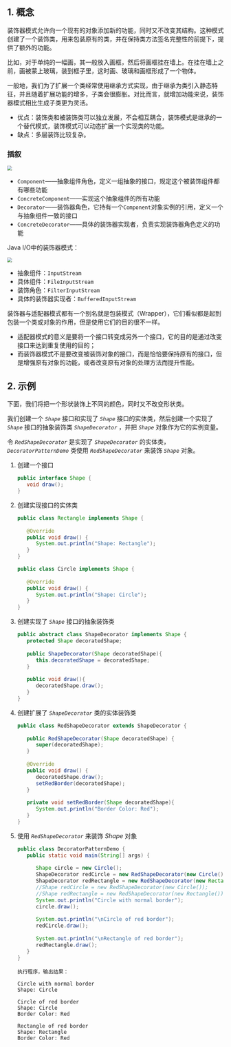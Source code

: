 ## 1. 概念

装饰器模式允许向一个现有的对象添加新的功能，同时又不改变其结构。这种模式创建了一个装饰类，用来包装原有的类，并在保持类方法签名完整性的前提下，提供了额外的功能。

比如，对于单纯的一幅画，其一般放入画框，然后将画框挂在墙上。在挂在墙上之前，画被蒙上玻璃，装到框子里，这时画、玻璃和画框形成了一个物体。

一般地，我们为了扩展一个类经常使用继承方式实现，由于继承为类引入静态特征，并且随着扩展功能的增多，子类会很膨胀。对比而言，就增加功能来说，装饰器模式相比生成子类更为灵活。

- 优点：装饰类和被装饰类可以独立发展，不会相互耦合，装饰模式是继承的一个替代模式，装饰模式可以动态扩展一个实现类的功能。
- 缺点：多层装饰比较复杂。

### 插叙

<img src="https://chua-n.gitee.io/figure-bed/notebook/Java/62.png" style="zoom:67%;" />

- `Component`——抽象组件角色，定义一组抽象的接口，规定这个被装饰组件都有哪些功能
- `ConcreteComponent`——实现这个抽象组件的所有功能
- `Decorator`——装饰器角色，它持有一个`Component`对象实例的引用，定义一个与抽象组件一致的接口
- `ConcreteDecorator`——具体的装饰器实现者，负责实现装饰器角色定义的功能

Java I/O中的装饰器模式：

<img src="https://chua-n.gitee.io/figure-bed/notebook/Java/63.png" style="zoom:67%;" />

- 抽象组件：`InputStream`
- 具体组件：`FileInputStream`
- 装饰角色：`FilterInputStream`
- 具体的装饰器实现者：`BufferedInputStream`

装饰器与适配器模式都有一个别名就是包装模式（Wrapper），它们看似都是起到包装一个类或对象的作用，但是使用它们的目的很不一样。

- 适配器模式的意义是要将一个接口转变成另外一个接口，它的目的是通过改变接口来达到重复使用的目的；
- 而装饰器模式不是要改变被装饰对象的接口，而是恰恰要保持原有的接口，但是增强原有对象的功能，或者改变原有对象的处理方法而提升性能。

## 2. 示例

下面，我们将把一个形状装饰上不同的颜色，同时又不改变形状类。

我们创建一个 *`Shape`* 接口和实现了 *`Shape`* 接口的实体类，然后创建一个实现了 *`Shape`* 接口的抽象装饰类 *`ShapeDecorator`* ，并把 *`Shape`* 对象作为它的实例变量。

令 *`RedShapeDecorator`* 是实现了 *`ShapeDecorator`* 的实体类， *`DecoratorPatternDemo`* 类使用 *`RedShapeDecorator`* 来装饰 *`Shape`* 对象。

1. 创建一个接口

    ```java
    public interface Shape {
       void draw();
    }
    ```

2. 创建实现接口的实体类

    ```java
    public class Rectangle implements Shape {
     
       @Override
       public void draw() {
          System.out.println("Shape: Rectangle");
       }
    }
    ```

    ```java
    public class Circle implements Shape {
     
       @Override
       public void draw() {
          System.out.println("Shape: Circle");
       }
    }
    ```

3. 创建实现了 *`Shape`* 接口的抽象装饰类

    ```java
    public abstract class ShapeDecorator implements Shape {
       protected Shape decoratedShape;
     
       public ShapeDecorator(Shape decoratedShape){
          this.decoratedShape = decoratedShape;
       }
     
       public void draw(){
          decoratedShape.draw();
       }  
    }
    ```

4. 创建扩展了 *`ShapeDecorator`* 类的实体装饰类

    ```java
    public class RedShapeDecorator extends ShapeDecorator {
     
       public RedShapeDecorator(Shape decoratedShape) {
          super(decoratedShape);     
       }
     
       @Override
       public void draw() {
          decoratedShape.draw();         
          setRedBorder(decoratedShape);
       }
     
       private void setRedBorder(Shape decoratedShape){
          System.out.println("Border Color: Red");
       }
    }
    ```

5. 使用 *`RedShapeDecorator`* 来装饰 *Shape* 对象

    ```java
    public class DecoratorPatternDemo {
       public static void main(String[] args) {
     
          Shape circle = new Circle();
          ShapeDecorator redCircle = new RedShapeDecorator(new Circle());
          ShapeDecorator redRectangle = new RedShapeDecorator(new Rectangle());
          //Shape redCircle = new RedShapeDecorator(new Circle());
          //Shape redRectangle = new RedShapeDecorator(new Rectangle());
          System.out.println("Circle with normal border");
          circle.draw();
     
          System.out.println("\nCircle of red border");
          redCircle.draw();
     
          System.out.println("\nRectangle of red border");
          redRectangle.draw();
       }
    }
    ```

    ```text
    执行程序，输出结果：
    
    Circle with normal border
    Shape: Circle
    
    Circle of red border
    Shape: Circle
    Border Color: Red
    
    Rectangle of red border
    Shape: Rectangle
    Border Color: Red
    ```

